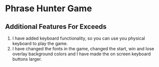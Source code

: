 # Phrase Hunter Game

## Additional Features For Exceeds

1. I have added keyboard functionality, so you can use you physical keyboard to play the game.
2. I have changed the fonts in the game, changed the start, win and lose overlay background colors and I have made the on screen keyboard buttons larger.